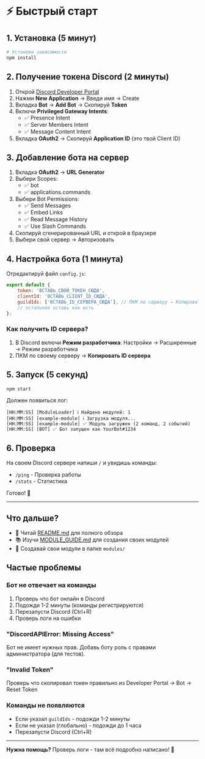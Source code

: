# ⚡ Быстрый старт

## 1. Установка (5 минут)

```bash
# Установи зависимости
npm install
```

## 2. Получение токена Discord (2 минуты)

1. Открой [Discord Developer Portal](https://discord.com/developers/applications)
2. Нажми **New Application** → Введи имя → Create
3. Вкладка **Bot** → **Add Bot** → Скопируй **Token**
4. Включи **Privileged Gateway Intents**:
   - ✅ Presence Intent
   - ✅ Server Members Intent
   - ✅ Message Content Intent
5. Вкладка **OAuth2** → Скопируй **Application ID** (это твой Client ID)

## 3. Добавление бота на сервер

1. Вкладка **OAuth2** → **URL Generator**
2. Выбери Scopes:
   - ✅ bot
   - ✅ applications.commands
3. Выбери Bot Permissions:
   - ✅ Send Messages
   - ✅ Embed Links
   - ✅ Read Message History
   - ✅ Use Slash Commands
4. Скопируй сгенерированный URL и открой в браузере
5. Выбери свой сервер → Авторизовать

## 4. Настройка бота (1 минута)

Отредактируй файл `config.js`:

```javascript
export default {
    token: 'ВСТАВЬ_СВОЙ_ТОКЕН_СЮДА',
    clientId: 'ВСТАВЬ_CLIENT_ID_СЮДА',
    guildIds: ['ВСТАВЬ_ID_СЕРВЕРА_СЮДА'], // ПКМ по серверу → Копировать ID
    // остальное оставь как есть
};
```

### Как получить ID сервера?

1. В Discord включи **Режим разработчика**: Настройки → Расширенные → Режим разработчика
2. ПКМ по своему серверу → **Копировать ID сервера**

## 5. Запуск (5 секунд)

```bash
npm start
```

Должен появиться лог:
```
[HH:MM:SS] [ModuleLoader] ℹ️ Найдено модулей: 1
[HH:MM:SS] [example-module] ℹ️ Загрузка модуля...
[HH:MM:SS] [example-module] ✅ Модуль загружен (2 команд, 2 событий)
[HH:MM:SS] [BOT] ✅ Бот запущен как YourBot#1234
```

## 6. Проверка

На своем Discord сервере напиши `/` и увидишь команды:
- `/ping` - Проверка работы
- `/stats` - Статистика

Готово! 🎉

---

## Что дальше?

- 📖 Читай [README.md](README.md) для полного обзора
- 📚 Изучи [MODULE_GUIDE.md](MODULE_GUIDE.md) для создания своих модулей
- 🔧 Создавай свои модули в папке `modules/`

## Частые проблемы

### Бот не отвечает на команды

1. Проверь что бот онлайн в Discord
2. Подожди 1-2 минуты (команды регистрируются)
3. Перезапусти Discord (Ctrl+R)
4. Проверь логи на ошибки

### "DiscordAPIError: Missing Access"

Бот не имеет нужных прав. Добавь боту роль с правами администратора (для тестов).

### "Invalid Token"

Проверь что скопировал токен правильно из Developer Portal → Bot → Reset Token

### Команды не появляются

- Если указал `guildIds` - подожди 1-2 минуты
- Если не указал (глобально) - подожди до 1 часа
- Перезапусти Discord (Ctrl+R)

---

**Нужна помощь?** Проверь логи - там всё подробно написано! 🐛

